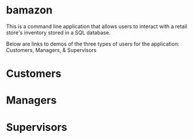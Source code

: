 # bamazon
This is a command line application that allows users to interact with a retail store's inventory stored in a SQL database. 

Below are links to demos of the three types of users for the application: Customers, Managers, & Supervisors

# Customers

# Managers

# Supervisors
